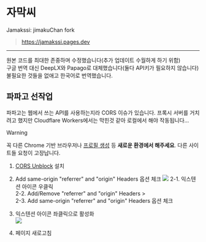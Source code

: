 # 자막씨
Jamakssi: jimakuChan fork

> https://jamakssi.pages.dev

---

원본 코드를 최대한 존중하며 수정했습니다(추가 업데이트 수월하게 하기 위함)\
구글 번역 대신 DeepLX와 Papago로 대체했습니다(둘다 API키가 필요하지 않습니다)\
불필요한 것들을 없애고 한국어로 번역했습니다.

## 파파고 선작업
파파고는 웹에서 쓰는 API를 사용하는지라 CORS 이슈가 있습니다. 프록시 서버를 거치려고 했지만 Cloudflare Workers에서는 막힌것 같아 로컬에서 해야 작동됩니다...

> [!WARNING] 
> 꼭 다른 Chrome 기반 브라우저나 [프로필 생성](https://support.google.com/chrome/answer/2364824) 등 **새로운 환경에서 해주세요**. 다른 사이트들 요청이 고장납니다.

1. [CORS Unblock](https://chromewebstore.google.com/detail/cors-unblock/lfhmikememgdcahcdlaciloancbhjino) 설치
2. Add same-origin "referrer" and "origin" Headers 옵션 체크
![](https://files.catbox.moe/wln5ob.png)
  2-1. 익스텐션 아이콘 우클릭\
  2-2. Add/Remove "referrer" and "origin" Headers >\
  2-3. Add same-origin "referrer" and "origin" Headers 옵션 체크

3. 익스텐션 아이콘 좌클릭으로 활성화\
![](https://files.catbox.moe/yc4zcu.png)

4. 페이지 새로고침